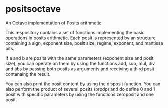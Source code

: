 # positsoctave
An Octave implementation of Posits arithmetic

This respository contains a set of functions implementing the basic operations in posits arithmetic. Each posit is represented by an structure containing a sign, exponent size, posit size, regime, exponent, and mantissa bits.

If a and b are posits with the same parameters (exponent size and posit size), you can operate on them by using the functions add, sub, mul, div and abs by passing both posits as arguments and receiving a third posit contanaing the result.

You can also print the posit content by using the disposit function. You can also perform the product of several posits (prodp) and do define 0 and 1 posit with specific parameters by using the functions zeroposit and one posit.
